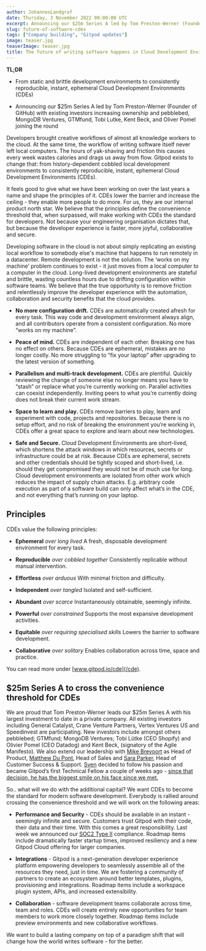 ```yaml
---
author: JohannesLandgraf
date: Thursday, 3 November 2022 00:00:00 UTC
excerpt: Announcing our $25m Series A led by Tom Preston-Werner (Founder of GitHub) with existing investors increasing ownership and pebblebed, MongoDB Ventures, GTMfund, Tobi Lutke, Kent Beck and Oliver Pomel joining the round
slug: future-of-software-cdes
tags: ["Company building", "Gitpod updates"]
image: teaser.jpg
teaserImage: teaser.jpg
title: The future of writing software happens in Cloud Development Environments (CDEs)
---
```


<script context="module">
  export const prerender = true;
</script>

<script>
  import Quotes from "$lib/components/blog/cde-quotes.svelte";
  import Download from "$lib/components/whitepaper/cloud-dev-environments/download.svelte";
  import Wrapper from "$lib/components/webinars/wrapper.svelte";
</script>

**TL;DR**

- From static and brittle development environments to consistently reproducible, instant, ephemeral Cloud Development Environments (CDEs)

- Announcing our $25m Series A led by Tom Preston-Werner (Founder of GitHub) with existing investors increasing ownership and pebblebed, MongoDB Ventures, GTMfund, Tobi Lutke, Kent Beck, and Oliver Pomel joining the round

Developers brought creative workflows of almost all knowledge workers to the cloud. At the same time, the workflow of writing software itself never left local computers. The hours of yak-shaving and friction this causes every week wastes calories and drags us away from flow. Gitpod exists to change that: from history-dependent cobbled local development environments to consistently reproducible, instant, ephemeral Cloud Development Environments (CDEs).

It feels good to give what we have been working on over the last years a name and shape the principles of it. CDEs lower the barrier and increase the ceiling - they enable more people to do more. For us, they are our internal product north star. We believe that the principles define the convenience threshold that, when surpassed, will make working with CDEs the standard for developers. Not because your engineering organisation dictates that, but because the developer experience is faster, more joyful, collaborative and secure.

Developing software in the cloud is not about simply replicating an existing local workflow to somebody else's machine that happens to run remotely in a datacenter. Remote development is not the solution. The ‘works on my machine’ problem continues to exist - it just moves from a local computer to a computer in the cloud. Long-lived development environments are stateful and brittle, wasting countless hours due to drifting configuration within software teams. We believe that the true opportunity is to remove friction and relentlessly improve the developer experience with the automation, collaboration and security benefits that the cloud provides.

- **No more configuration drift.** CDEs are automatically created afresh for every task. This way code and development environment always align, and all contributors operate from a consistent configuration. No more “works on my machine”.

- **Peace of mind.** CDEs are independent of each other. Breaking one has no effect on others. Because CDEs are ephemeral, mistakes are no longer costly. No more struggling to “fix your laptop” after upgrading to the latest version of something.

- **Parallelism and multi-track development.** CDEs are plentiful. Quickly reviewing the change of someone else no longer means you have to “stash” or replace what you’re currently working on. Parallel activities can coexist independently. Inviting peers to what you’re currently doing does not break their current work stream.

- **Space to learn and play.** CDEs remove barriers to play, learn and experiment with code, projects and repositories. Because there is no setup effort, and no risk of breaking the environment you’re working in, CDEs offer a great space to explore and learn about new technologies.

- **Safe and Secure.** Cloud Development Environments are short-lived, which shortens the attack windows in which resources, secrets or infrastructure could be at risk. Because CDEs are ephemeral, secrets and other credentials should be tightly scoped and short-lived, i.e. should they get compromised they would not be of much use for long. Cloud development environments are isolated from other work which reduces the impact of supply chain attacks. E.g. arbitrary code execution as part of a software build can only affect what’s in the CDE, and not everything that’s running on your laptop.

## Principles

CDEs value the following principles:

- **Ephemeral** _over long lived_
  A fresh, disposable development environment for every task.

- **Reproducible** _over cobbled together_
  Consistently replicable without manual intervention.

- **Effortless** _over arduous_
  With minimal friction and difficulty.

- **Independent** _over tangled_
  Isolated and self-sufficient.

- **Abundant** _over scarce_
  Instantaneously obtainable, seemingly infinite.

- **Powerful** _over constrained_
  Supports the most expansive development activities.

- **Equitable** _over requiring specialised skills_
  Lowers the barrier to software development.

- **Collaborative** _over solitary_
  Enables collaboration across time, space and practice.

You can read more under [www.gitpod.io/cde](/cde).

  <Quotes />

## $25m Series A to cross the convenience threshold for CDEs

We are proud that Tom Preston-Werner leads our $25m Series A with his largest investment to date in a private company. All existing investors including General Catalyst, Crane Venture Partners, Vertex Ventures US and Speedinvest are participating. New investors include amongst others pebblebed; GTMfund; MongoDB Ventures; Tobi Lütke (CEO Shopify) and Olivier Pomel (CEO Datadog) and Kent Beck, (signatory of the Agile Manifesto). We also extend our leadership with [Mike Brevoort](https://www.linkedin.com/in/mikebrevoort/) as Head of Product, [Matthew Du Pont](https://www.linkedin.com/in/matthewfdupont/), Head of Sales and [Sara Parker](https://www.linkedin.com/in/hellofromspark/), Head of Customer Success & Support. [Sven](https://www.linkedin.com/in/efftinge/) decided to follow his passion and became Gitpod’s first Technical Fellow a couple of weeks ago - [since that decision, he has the biggest smile on his face since we met.](/blog/svens-new-role)

So.. what will we do with the additional capital? We want CDEs to become the standard for modern software development. Everybody is rallied around crossing the convenience threshold and we will work on the following areas:

- **Performance and Security** - CDEs should be available in an instant - seemingly infinite and secure. Customers trust Gitpod with their code, their data and their time. With this comes a great responsibility. Last week we announced our [SOC2 Type II](https://www.gitpod.io/blog/gitpod-is-soc-2-type-ii-compliant) compliance. Roadmap items include dramatically faster startup times, improved resiliency and a new Gitpod Cloud offering for larger companies.

- **Integrations** - Gitpod is a next-generation developer experience platform empowering developers to seamlessly assemble all of the resources they need, just in time. We are fostering a community of partners to create an ecosystem around better templates, plugins, provisioning and integrations. Roadmap items include a workspace plugin system, APIs, and increased extensibility.

- **Collaboration** - software development teams collaborate across time, team and roles. CDEs will create entirely new opportunities for team members to work more closely together. Roadmap items include preview environments and new collaborative workflows.

We want to build a lasting company on top of a paradigm shift that will change how the world writes software - for the better.

<Wrapper
class="px-xx-small py-x-small sm:p-x-small xl:px-small xl:py-x-small !mx-auto">

<Download class="mx-auto lg:m-0"
      toType="cde-whitepaper"
      eventType="White paper"
/>

</Wrapper>
